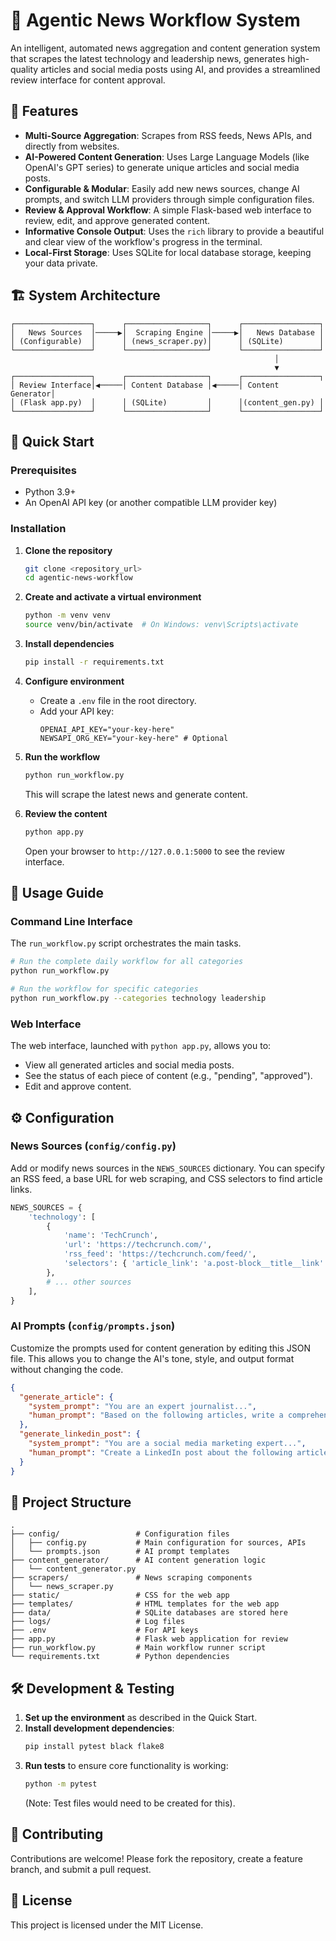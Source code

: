 # 🤖 Agentic News Workflow System

An intelligent, automated news aggregation and content generation system that scrapes the latest technology and leadership news, generates high-quality articles and social media posts using AI, and provides a streamlined review interface for content approval.

## 🌟 Features

- **Multi-Source Aggregation**: Scrapes from RSS feeds, News APIs, and directly from websites.
- **AI-Powered Content Generation**: Uses Large Language Models (like OpenAI's GPT series) to generate unique articles and social media posts.
- **Configurable & Modular**: Easily add new news sources, change AI prompts, and switch LLM providers through simple configuration files.
- **Review & Approval Workflow**: A simple Flask-based web interface to review, edit, and approve generated content.
- **Informative Console Output**: Uses the `rich` library to provide a beautiful and clear view of the workflow's progress in the terminal.
- **Local-First Storage**: Uses SQLite for local database storage, keeping your data private.

## 🏗️ System Architecture

```
┌─────────────────┐      ┌──────────────────┐      ┌─────────────────┐
│   News Sources  │─────▶│  Scraping Engine │─────▶│   News Database │
│ (Configurable)  │      │ (news_scraper.py)│      │ (SQLite)        │
└─────────────────┘      └──────────────────┘      └─────────────────┘
                                                           │
                                                           ▼
┌─────────────────┐      ┌──────────────────┐      ┌─────────────────┐
│ Review Interface│◀─────│ Content Database │◀─────│ Content Generator│
│ (Flask app.py)  │      │ (SQLite)         │      │(content_gen.py) │
└─────────────────┘      └──────────────────┘      └─────────────────┘
```

## 🚀 Quick Start

### Prerequisites
- Python 3.9+
- An OpenAI API key (or another compatible LLM provider key)

### Installation

1.  **Clone the repository**
    ```bash
    git clone <repository_url>
    cd agentic-news-workflow
    ```

2.  **Create and activate a virtual environment**
    ```bash
    python -m venv venv
    source venv/bin/activate  # On Windows: venv\Scripts\activate
    ```

3.  **Install dependencies**
    ```bash
    pip install -r requirements.txt
    ```

4.  **Configure environment**
    *   Create a `.env` file in the root directory.
    *   Add your API key:
        ```
        OPENAI_API_KEY="your-key-here"
        NEWSAPI_ORG_KEY="your-key-here" # Optional
        ```

5.  **Run the workflow**
    ```bash
    python run_workflow.py
    ```
    This will scrape the latest news and generate content.

6.  **Review the content**
    ```bash
    python app.py
    ```
    Open your browser to `http://127.0.0.1:5000` to see the review interface.

## 📖 Usage Guide

### Command Line Interface

The `run_workflow.py` script orchestrates the main tasks.

```bash
# Run the complete daily workflow for all categories
python run_workflow.py

# Run the workflow for specific categories
python run_workflow.py --categories technology leadership
```

### Web Interface

The web interface, launched with `python app.py`, allows you to:
- View all generated articles and social media posts.
- See the status of each piece of content (e.g., "pending", "approved").
- Edit and approve content.

## ⚙️ Configuration

### News Sources (`config/config.py`)

Add or modify news sources in the `NEWS_SOURCES` dictionary. You can specify an RSS feed, a base URL for web scraping, and CSS selectors to find article links.

```python
NEWS_SOURCES = {
    'technology': [
        {
            'name': 'TechCrunch',
            'url': 'https://techcrunch.com/',
            'rss_feed': 'https://techcrunch.com/feed/',
            'selectors': { 'article_link': 'a.post-block__title__link' }
        },
        # ... other sources
    ],
}
```

### AI Prompts (`config/prompts.json`)

Customize the prompts used for content generation by editing this JSON file. This allows you to change the AI's tone, style, and output format without changing the code.

```json
{
  "generate_article": {
    "system_prompt": "You are an expert journalist...",
    "human_prompt": "Based on the following articles, write a comprehensive overview..."
  },
  "generate_linkedin_post": {
    "system_prompt": "You are a social media marketing expert...",
    "human_prompt": "Create a LinkedIn post about the following article..."
  }
}
```

## 📁 Project Structure

```
.
├── config/                 # Configuration files
│   ├── config.py           # Main configuration for sources, APIs
│   └── prompts.json        # AI prompt templates
├── content_generator/      # AI content generation logic
│   └── content_generator.py
├── scrapers/               # News scraping components
│   └── news_scraper.py
├── static/                 # CSS for the web app
├── templates/              # HTML templates for the web app
├── data/                   # SQLite databases are stored here
├── logs/                   # Log files
├── .env                    # For API keys
├── app.py                  # Flask web application for review
├── run_workflow.py         # Main workflow runner script
└── requirements.txt        # Python dependencies
```

## 🛠️ Development & Testing

1.  **Set up the environment** as described in the Quick Start.
2.  **Install development dependencies**:
    ```bash
    pip install pytest black flake8
    ```
3.  **Run tests** to ensure core functionality is working:
    ```bash
    python -m pytest
    ```
    (Note: Test files would need to be created for this).

## 🤝 Contributing

Contributions are welcome! Please fork the repository, create a feature branch, and submit a pull request.

## 📄 License

This project is licensed under the MIT License.

